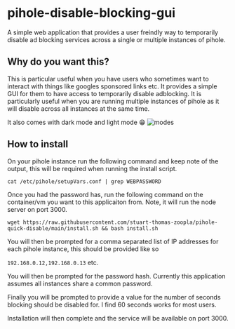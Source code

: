 # pihole-disable-blocking-gui
A simple web application that provides a user freindly way to temporarily disable ad blocking services across a single or multiple instances of pihole.

## Why do you want this?
This is particular useful when you have users who sometimes want to interact with things like googles sponsored links etc. It provides a simple GUI for them to have access to temporarily disable adblocking. It is particularly useful when you are running multiple instances of pihole as it will disable across all instances at the same time.

It also comes with dark mode and light mode :grin:
![modes](https://github.com/user-attachments/assets/1fc06a9c-f0ba-4322-bffe-3e5902825771)


## How to install
On your pihole instance run the following command and keep note of the output, this will be required when running the install script.

```cat /etc/pihole/setupVars.conf | grep WEBPASSWORD```

Once you had the password has, run the following command on the container/vm you want to this applicaiton from. Note, it will run the node server on port 3000.

```wget https://raw.githubusercontent.com/stuart-thomas-zoopla/pihole-quick-disable/main/install.sh && bash install.sh```

You will then be prompted for a comma separated list of IP addresses for each pihole instance, this should be provided like so

```192.168.0.12,192.168.0.13``` etc.

You will then be prompted for the password hash. Currently this application assumes all instances share a common password.

Finally you will be prompted to provide a value for the number of seconds blocking should be disabled for. I find 60 seconds works for most users.

Installation will then complete and the service will be available on port 3000.
